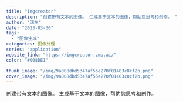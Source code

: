 ```yaml
---
title: "Imgcreator"
description: "创建带有文本的图像。 生成基于文本的图像，帮助您思考和创作。 "
author: "瑞东"
date: "2023-03-30"
tags:
  - "图像生成"
categories: 图像处理
series: "application"
website_link: "https://imgcreator.zmo.ai/"
color: "#008DE1"

thumb_image: "/img/9a008dbd5347af55e270f01403c8cf2b.png"
cover_image: "/img/9a008dbd5347af55e270f01403c8cf2b.png"
---
```


创建带有文本的图像。 生成基于文本的图像，帮助您思考和创作。 